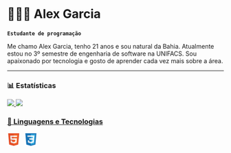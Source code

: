 # 👨🏽‍💻 Alex Garcia

**`Estudante de programação`**

Me chamo Alex Garcia, tenho 21 anos e sou natural da Bahia. Atualmente estou no 3º semestre de engenharia de software na UNIFACS. Sou apaixonado por tecnologia e gosto de aprender cada vez mais sobre a área.

---

### 📊 Estatísticas


  <a href="https://github.com/klayera7">
  <img height="180em" src="https://github-readme-stats.vercel.app/api?username=klayera7&show_icons=true&theme=dracula&include_all_commits=true&count_private=true"/>
  <img height="180em" src="https://github-readme-stats.vercel.app/api/top-langs/?username=klayera7&layout=compact&langs_count=7&theme=dracula"/>
</div>

### 🤖 Linguagens e Tecnologias


<img 
    align="left" 
    alt="HTML"
    title="HTML" 
    width="30px" 
    style="padding-right: 10px;" 
    src="https://raw.githubusercontent.com/devicons/devicon/master/icons/html5/html5-original.svg"
/>
<img 
    align="left" 
    alt="CSS" 
    title="CSS"
    width="30px" 
    style="padding-right: 10px;"
    src="https://raw.githubusercontent.com/devicons/devicon/master/icons/css3/css3-original.svg"
/>






